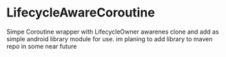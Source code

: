 # LifecycleAwareCoroutine
Simpe Coroutine wrapper with LifecycleOwner awarenes
clone and add as simple android library module for use.
im planing to add library  to maven repo in some near future
